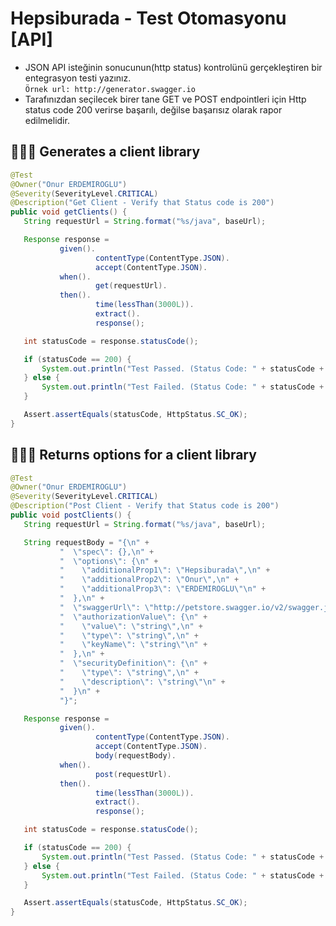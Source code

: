 # Hepsiburada - Test Otomasyonu [API]
 
- JSON API isteğinin sonucunun(http status) kontrolünü gerçekleştiren bir entegrasyon testi yazınız. <br>
 ```Örnek url: http://generator.swagger.io``` 
- Tarafınızdan seçilecek birer tane GET ve POST endpointleri için Http status code 200 verirse başarılı, değilse başarısız olarak rapor edilmelidir.
  
 ## 👨🏿‍💻 Generates a client library
 
 ```java 
@Test
@Owner("Onur ERDEMIROGLU")
@Severity(SeverityLevel.CRITICAL)
@Description("Get Client - Verify that Status code is 200")
public void getClients() {
    String requestUrl = String.format("%s/java", baseUrl);

    Response response =
            given().
                    contentType(ContentType.JSON).
                    accept(ContentType.JSON).
            when().
                    get(requestUrl).
            then().
                    time(lessThan(3000L)).
                    extract().
                    response();

    int statusCode = response.statusCode();

    if (statusCode == 200) {
        System.out.println("Test Passed. (Status Code: " + statusCode + ")");
    } else {
        System.out.println("Test Failed. (Status Code: " + statusCode + ")");
    }

    Assert.assertEquals(statusCode, HttpStatus.SC_OK);
}
```

 ## 👨🏿‍💻 Returns options for a client library
 
 ```java 
@Test
@Owner("Onur ERDEMIROGLU")
@Severity(SeverityLevel.CRITICAL)
@Description("Post Client - Verify that Status code is 200")
public void postClients() {
    String requestUrl = String.format("%s/java", baseUrl);

    String requestBody = "{\n" +
            "  \"spec\": {},\n" +
            "  \"options\": {\n" +
            "    \"additionalProp1\": \"Hepsiburada\",\n" +
            "    \"additionalProp2\": \"Onur\",\n" +
            "    \"additionalProp3\": \"ERDEMIROGLU\"\n" +
            "  },\n" +
            "  \"swaggerUrl\": \"http://petstore.swagger.io/v2/swagger.json\",\n" +
            "  \"authorizationValue\": {\n" +
            "    \"value\": \"string\",\n" +
            "    \"type\": \"string\",\n" +
            "    \"keyName\": \"string\"\n" +
            "  },\n" +
            "  \"securityDefinition\": {\n" +
            "    \"type\": \"string\",\n" +
            "    \"description\": \"string\"\n" +
            "  }\n" +
            "}";

    Response response =
            given().
                    contentType(ContentType.JSON).
                    accept(ContentType.JSON).
                    body(requestBody).
            when().
                    post(requestUrl).
            then().
                    time(lessThan(3000L)).
                    extract().
                    response();

    int statusCode = response.statusCode();

    if (statusCode == 200) {
        System.out.println("Test Passed. (Status Code: " + statusCode + ")");
    } else {
        System.out.println("Test Failed. (Status Code: " + statusCode + ")");
    }

    Assert.assertEquals(statusCode, HttpStatus.SC_OK);
}
```
